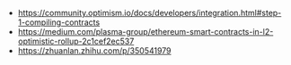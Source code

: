   - <https://community.optimism.io/docs/developers/integration.html#step-1-compiling-contracts>
  - <https://medium.com/plasma-group/ethereum-smart-contracts-in-l2-optimistic-rollup-2c1cef2ec537>
  - <https://zhuanlan.zhihu.com/p/350541979>